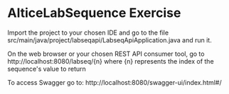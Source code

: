 # AlticeLabSequence Exercise

Import the project to your chosen IDE and go to the file src/main/java/project/labseqapi/LabseqApiApplication.java and run it.

On the web browser or your chosen REST API consumer tool, go to http://localhost:8080/labseq/{n} where {n} represents the index of the sequence's value to return

To access Swagger go to: http://localhost:8080/swagger-ui/index.html#/
